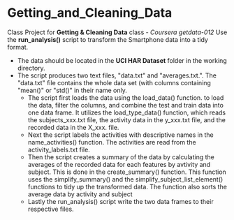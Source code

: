 # Getting_and_Cleaning_Data
Class Project for **Getting &amp; Cleaning Data** class - *Coursera getdata-012*
Use the **run_analysis()** script to transform the Smartphone data into a tidy format. 
- The data should be located in the **UCI HAR Dataset** folder in the working directory. 
- The script produces two text files, "data.txt" and "averages.txt.". The "data.txt" file contains the whole data set (with columns containing "mean()" or "std()" in their name only.
  - The script first loads the data using the load_data() function. to load the data, filter the columns, and combine the test and train data into one data frame. It utilizes the load_type_data() function, which reads the subjects_xxx.txt file, the activity data in the y_xxx.txt file, and the recorded data in the X_xxx. file.
  - Next the script labels the activities with descriptive names in the name_activities() function. The activities are read from the activity_labels.txt file.
  - Then the script creates a summary of the data by calculating the averages of the recorded data for each features by avtivity and subject. This is done in the create_summary() function. This function uses the simplify_summary() and the simplify_subject_list_element() functions to tidy up the transformed data. The function also sorts the average data by activity and subject
  - Lastly the run_analysis() script write the two data frames to their respective files.
